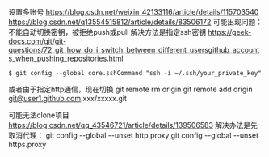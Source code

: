 设置多账号
https://blog.csdn.net/weixin_42133116/article/details/115703540
https://blog.csdn.net/q13554515812/article/details/83506172
可能出现问题：不能自动切换密钥，被拒绝push或pull
解决方法是指定ssh密钥
https://geek-docs.com/git/git-questions/72_git_how_do_i_switch_between_different_usersgithub_accounts_when_pushing_repositories.html
```
$ git config --global core.sshCommand "ssh -i ~/.ssh/your_private_key"
```
或者由于指定http通信，现在切换
git remote rm origin
git remote add origin git@user1.github.com:xxx/xxxxx.git

可能无法clone项目
https://blog.csdn.net/qq_43546721/article/details/139506583
解决办法是先取消代理：
git config --global --unset http.proxy 
git config --global --unset https.proxy


